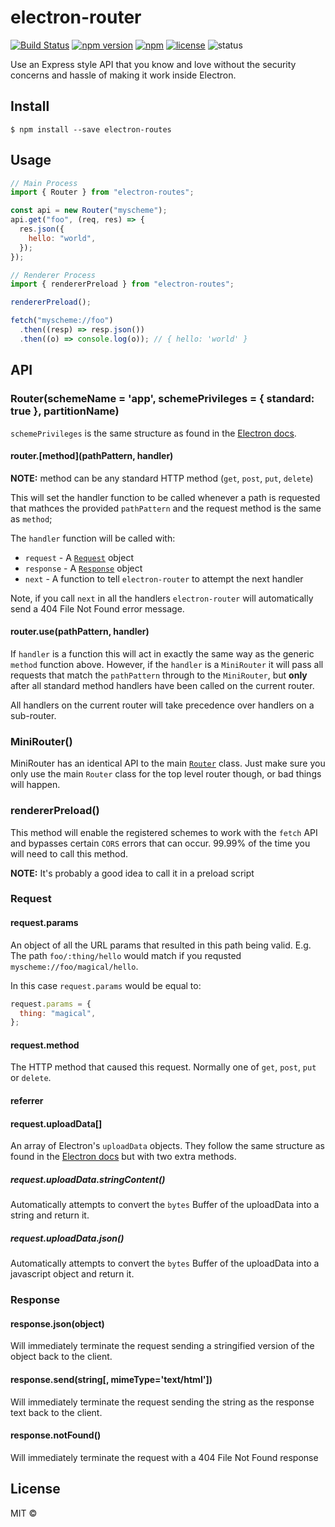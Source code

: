 # electron-router

[![Build Status](https://travis-ci.org/MarshallOfSound/electron-router.svg?branch=master)](https://travis-ci.org/MarshallOfSound/electron-router)
[![npm version](https://badge.fury.io/js/%40marshallofsound%2Felectron-router.svg)](https://badge.fury.io/js/%40marshallofsound%2Felectron-router)
[![npm](https://img.shields.io/npm/dm/electron-routes.svg)](https://www.npmjs.com/package/electron-routes)
[![license](https://img.shields.io/github/license/MarshallOfSound/electron-router.svg?maxAge=2592000)](https://github.com/MarshallOfSound/electron-router/blob/master/LICENSE)
![status](https://img.shields.io/badge/Status-%20Ready%20for%20Awesome-red.svg)

Use an Express style API that you know and love without the security concerns and hassle of making it
work inside Electron.

## Install

```
$ npm install --save electron-routes
```

## Usage

```js
// Main Process
import { Router } from "electron-routes";

const api = new Router("myscheme");
api.get("foo", (req, res) => {
  res.json({
    hello: "world",
  });
});

// Renderer Process
import { rendererPreload } from "electron-routes";

rendererPreload();

fetch("myscheme://foo")
  .then((resp) => resp.json())
  .then((o) => console.log(o)); // { hello: 'world' }
```

## API

### Router(schemeName = 'app', schemePrivileges = { standard: true }, partitionName)

`schemePrivileges` is the same structure as found in the [Electron docs](https://www.electronjs.org/docs/api/structures/custom-scheme).

#### router.\[method\](pathPattern, handler)

**NOTE:** method can be any standard HTTP method (`get`, `post`, `put`, `delete`)

This will set the handler function to be called whenever a path is requested that
mathces the provided `pathPattern` and the request method is the same as `method`;

The `handler` function will be called with:

- `request` - A [`Request`](#request) object
- `response` - A [`Response`](#response) object
- `next` - A function to tell `electron-router` to attempt the next handler

Note, if you call `next` in all the handlers `electron-router` will automatically
send a 404 File Not Found error message.

#### router.use(pathPattern, handler)

If `handler` is a function this will act in exactly the same way as the generic
`method` function above. However, if the `handler` is a `MiniRouter` it will pass
all requests that match the `pathPattern` through to the `MiniRouter`, but **only**
after all standard method handlers have been called on the current router.

All handlers on the current router will take precedence over handlers on a sub-router.

### MiniRouter()

MiniRouter has an identical API to the main [`Router`](#router) class. Just make
sure you only use the main `Router` class for the top level router though, or bad
things will happen.

### rendererPreload()

This method will enable the registered schemes to work with the `fetch` API and
bypasses certain `CORS` errors that can occur. 99.99% of the time you will need
to call this method.

**NOTE:** It's probably a good idea to call it in a preload script

### Request

#### request.params

An object of all the URL params that resulted in this path being valid. E.g. The
path `foo/:thing/hello` would match if you requsted `myscheme://foo/magical/hello`.

In this case `request.params` would be equal to:

```js
request.params = {
  thing: "magical",
};
```

#### request.method

The HTTP method that caused this request. Normally one of `get`, `post`, `put`
or `delete`.

#### referrer

#### request.uploadData[]

An array of Electron's `uploadData` objects. They follow the same structure as
found in the [Electron docs](http://electron.atom.io/docs/api/structures/upload-data/)
but with two extra methods.

##### request.uploadData.stringContent()

Automatically attempts to convert the `bytes` Buffer of the uploadData into a string
and return it.

##### request.uploadData.json()

Automatically attempts to convert the `bytes` Buffer of the uploadData into a
javascript object and return it.

### Response

#### response.json(object)

Will immediately terminate the request sending a stringified version of the object
back to the client.

#### response.send(string[, mimeType='text/html'])

Will immediately terminate the request sending the string as the response text
back to the client.

#### response.notFound()

Will immediately terminate the request with a 404 File Not Found response

## License

MIT ©
